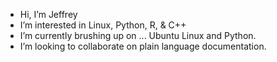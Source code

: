 - Hi, I’m Jeffrey
- I’m interested in Linux, Python, R, & C++
- I’m currently brushing up on ... Ubuntu Linux and Python. 
- I’m looking to collaborate on plain language documentation.
